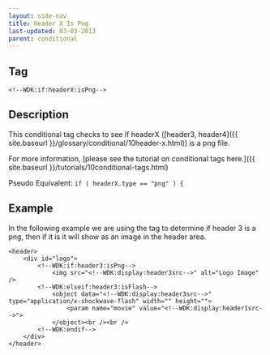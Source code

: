 ```yaml
---
layout: side-nav
title: Header X Is Png
last-updated: 03-03-2013
parent: conditional
---
```



## Tag

`<!--WDK:if:headerX:isPng-->`

## Description

This conditional tag checks to see if headerX ([header3, header4]({{ site.baseurl }}/glossary/conditional/10header-x.html)) is a png file.

For more information, [please see the tutorial on conditional tags here.]({{ site.baseurl }}/tutorials/10conditional-tags.html)

Pseudo Equivalent:
`if ( headerX.type == "png" ) {`

## Example
In the following example we are using the tag to determine if header 3 is a png, then if it is it will show as an image in the header area.

~~~
<header>
	<div id="logo">
		<!--WDK:if:header3:isPng-->
			<img src="<!--WDK:display:header3src-->" alt="Logo Image" />
		<!--WDK:elseif:header3:isFlash-->
			<object data="<!--WDK:display:header3src-->" type="application/x-shockwave-flash" width="" height="">
				<param name="movie" value="<!--WDK:display:header1src-->">
			</object><br /><br />
		<!--WDK:endif-->
	</div>
</header>
~~~